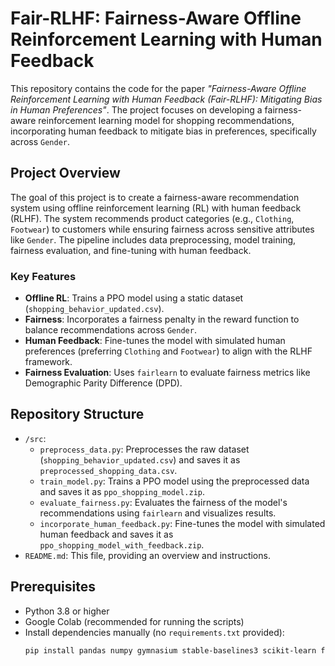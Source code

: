 # Fair-RLHF: Fairness-Aware Offline Reinforcement Learning with Human Feedback

This repository contains the code for the paper *"Fairness-Aware Offline Reinforcement Learning with Human Feedback (Fair-RLHF): Mitigating Bias in Human Preferences"*. The project focuses on developing a fairness-aware reinforcement learning model for shopping recommendations, incorporating human feedback to mitigate bias in preferences, specifically across `Gender`.

## Project Overview
The goal of this project is to create a fairness-aware recommendation system using offline reinforcement learning (RL) with human feedback (RLHF). The system recommends product categories (e.g., `Clothing`, `Footwear`) to customers while ensuring fairness across sensitive attributes like `Gender`. The pipeline includes data preprocessing, model training, fairness evaluation, and fine-tuning with human feedback.

### Key Features
- **Offline RL**: Trains a PPO model using a static dataset (`shopping_behavior_updated.csv`).
- **Fairness**: Incorporates a fairness penalty in the reward function to balance recommendations across `Gender`.
- **Human Feedback**: Fine-tunes the model with simulated human preferences (preferring `Clothing` and `Footwear`) to align with the RLHF framework.
- **Fairness Evaluation**: Uses `fairlearn` to evaluate fairness metrics like Demographic Parity Difference (DPD).

## Repository Structure
- `/src`:
  - `preprocess_data.py`: Preprocesses the raw dataset (`shopping_behavior_updated.csv`) and saves it as `preprocessed_shopping_data.csv`.
  - `train_model.py`: Trains a PPO model using the preprocessed data and saves it as `ppo_shopping_model.zip`.
  - `evaluate_fairness.py`: Evaluates the fairness of the model's recommendations using `fairlearn` and visualizes results.
  - `incorporate_human_feedback.py`: Fine-tunes the model with simulated human feedback and saves it as `ppo_shopping_model_with_feedback.zip`.
- `README.md`: This file, providing an overview and instructions.

## Prerequisites
- Python 3.8 or higher
- Google Colab (recommended for running the scripts)
- Install dependencies manually (no `requirements.txt` provided):
  ```bash
  pip install pandas numpy gymnasium stable-baselines3 scikit-learn fairlearn matplotlib seaborn google-colab
